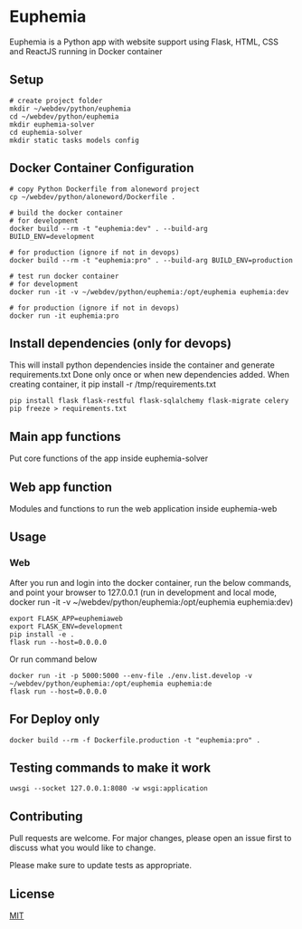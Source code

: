 # Euphemia

Euphemia is a Python app with website support using Flask, HTML, CSS and ReactJS running in Docker container

## Setup
```
# create project folder
mkdir ~/webdev/python/euphemia
cd ~/webdev/python/euphemia
mkdir euphemia-solver
cd euphemia-solver
mkdir static tasks models config
```

## Docker Container Configuration
```
# copy Python Dockerfile from aloneword project
cp ~/webdev/python/aloneword/Dockerfile .

# build the docker container
# for development
docker build --rm -t "euphemia:dev" . --build-arg BUILD_ENV=development

# for production (ignore if not in devops)
docker build --rm -t "euphemia:pro" . --build-arg BUILD_ENV=production

# test run docker container
# for development
docker run -it -v ~/webdev/python/euphemia:/opt/euphemia euphemia:dev

# for production (ignore if not in devops)
docker run -it euphemia:pro
```

## Install dependencies (only for devops)
This will install python dependencies inside the container and generate requirements.txt
Done only once or when new dependencies added.
When creating container, it pip install -r /tmp/requirements.txt
```
pip install flask flask-restful flask-sqlalchemy flask-migrate celery
pip freeze > requirements.txt
```

## Main app functions
Put core functions of the app inside euphemia-solver

## Web app function
Modules and functions to run the web application inside euphemia-web

## Usage
### Web
After you run and login into the docker container, run the below commands, and point your browser to 127.0.0.1
(run in development and local mode, docker run -it -v ~/webdev/python/euphemia:/opt/euphemia euphemia:dev)
```
export FLASK_APP=euphemiaweb
export FLASK_ENV=development
pip install -e .
flask run --host=0.0.0.0
```

Or run command below
```
docker run -it -p 5000:5000 --env-file ./env.list.develop -v ~/webdev/python/euphemia:/opt/euphemia euphemia:de
flask run --host=0.0.0.0
```

## For Deploy only
```
docker build --rm -f Dockerfile.production -t "euphemia:pro" .
```

## Testing commands to make it work
```
uwsgi --socket 127.0.0.1:8080 -w wsgi:application
```

## Contributing
Pull requests are welcome. For major changes, please open an issue first to discuss what you would like to change.

Please make sure to update tests as appropriate.

## License
[MIT](https://choosealicense.com/licenses/mit/)
